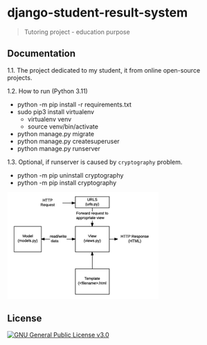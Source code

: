 # django-student-result-system

> Tutoring project - education purpose


## Documentation

1.1. The project dedicated to my student, it from online open-source projects.


1.2. How to run (Python 3.11)

* python -m pip install -r requirements.txt
* sudo pip3 install virtualenv
    * virtualenv venv
    * source venv/bin/activate
* python manage.py migrate
* python manage.py createsuperuser
* python manage.py runserver

1.3. Optional, if runserver is caused by `cryptography` problem.

* python -m pip uninstall cryptography
* python -m pip install cryptography

<img src="./chart/basic-django.png" alt="chart" width="350">


## License
[![GNU General Public License v3.0](https://img.shields.io/github/license/genhaiyu/django-student-result-system)](https://github.com/genhaiyu/django-student-result-system/blob/master/LICENSE)
